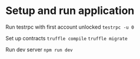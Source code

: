 # Setup and run application

Run testrpc with first account unlocked
`testrpc -u 0`

Set up contracts
`truffle compile`
`truffle migrate`

Run dev server
`npm run dev`
